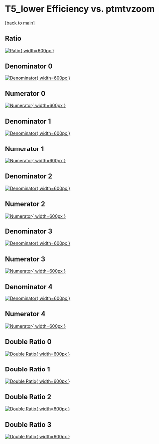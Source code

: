 # T5_lower Efficiency vs. ptmtvzoom

[[back to main](./)]



## Ratio

[![Ratio](../mtv/var/T5_lower_loweta_13_0_eff_ptmtvzoom.png){ width=600px }](../mtv/var/T5_lower_loweta_13_0_eff_ptmtvzoom.pdf)

## Denominator 0

[![Denominator](../mtv/den/T5_lower_loweta_13_0_eff_ptmtvzoom_den0.png){ width=600px }](../mtv/den/T5_lower_loweta_13_0_eff_ptmtvzoom_den0.pdf)

## Numerator 0

[![Numerator](../mtv/num/T5_lower_loweta_13_0_eff_ptmtvzoom_num0.png){ width=600px }](../mtv/num/T5_lower_loweta_13_0_eff_ptmtvzoom_num0.pdf)

## Denominator 1

[![Denominator](../mtv/den/T5_lower_loweta_13_0_eff_ptmtvzoom_den1.png){ width=600px }](../mtv/den/T5_lower_loweta_13_0_eff_ptmtvzoom_den1.pdf)

## Numerator 1

[![Numerator](../mtv/num/T5_lower_loweta_13_0_eff_ptmtvzoom_num1.png){ width=600px }](../mtv/num/T5_lower_loweta_13_0_eff_ptmtvzoom_num1.pdf)

## Denominator 2

[![Denominator](../mtv/den/T5_lower_loweta_13_0_eff_ptmtvzoom_den2.png){ width=600px }](../mtv/den/T5_lower_loweta_13_0_eff_ptmtvzoom_den2.pdf)

## Numerator 2

[![Numerator](../mtv/num/T5_lower_loweta_13_0_eff_ptmtvzoom_num2.png){ width=600px }](../mtv/num/T5_lower_loweta_13_0_eff_ptmtvzoom_num2.pdf)

## Denominator 3

[![Denominator](../mtv/den/T5_lower_loweta_13_0_eff_ptmtvzoom_den3.png){ width=600px }](../mtv/den/T5_lower_loweta_13_0_eff_ptmtvzoom_den3.pdf)

## Numerator 3

[![Numerator](../mtv/num/T5_lower_loweta_13_0_eff_ptmtvzoom_num3.png){ width=600px }](../mtv/num/T5_lower_loweta_13_0_eff_ptmtvzoom_num3.pdf)

## Denominator 4

[![Denominator](../mtv/den/T5_lower_loweta_13_0_eff_ptmtvzoom_den4.png){ width=600px }](../mtv/den/T5_lower_loweta_13_0_eff_ptmtvzoom_den4.pdf)

## Numerator 4

[![Numerator](../mtv/num/T5_lower_loweta_13_0_eff_ptmtvzoom_num4.png){ width=600px }](../mtv/num/T5_lower_loweta_13_0_eff_ptmtvzoom_num4.pdf)

## Double Ratio 0

[![Double Ratio](../mtv/ratio/T5_lower_loweta_13_0_eff_ptmtvzoom_ratio0.png){ width=600px }](../mtv/ratio/T5_lower_loweta_13_0_eff_ptmtvzoom_ratio0.pdf)

## Double Ratio 1

[![Double Ratio](../mtv/ratio/T5_lower_loweta_13_0_eff_ptmtvzoom_ratio1.png){ width=600px }](../mtv/ratio/T5_lower_loweta_13_0_eff_ptmtvzoom_ratio1.pdf)

## Double Ratio 2

[![Double Ratio](../mtv/ratio/T5_lower_loweta_13_0_eff_ptmtvzoom_ratio2.png){ width=600px }](../mtv/ratio/T5_lower_loweta_13_0_eff_ptmtvzoom_ratio2.pdf)

## Double Ratio 3

[![Double Ratio](../mtv/ratio/T5_lower_loweta_13_0_eff_ptmtvzoom_ratio3.png){ width=600px }](../mtv/ratio/T5_lower_loweta_13_0_eff_ptmtvzoom_ratio3.pdf)

